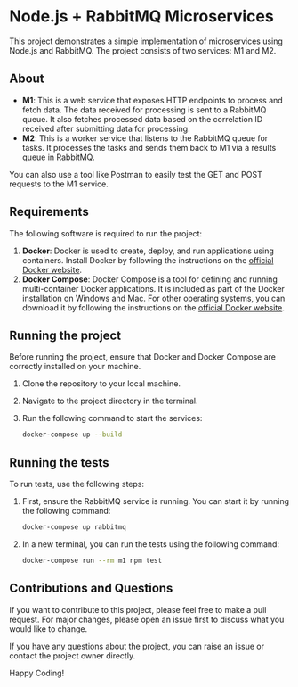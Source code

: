 # Node.js + RabbitMQ Microservices
This project demonstrates a simple implementation of microservices using Node.js and RabbitMQ. The project consists of two services: M1 and M2.

## About

- **M1**: This is a web service that exposes HTTP endpoints to process and fetch data. The data received for processing is sent to a RabbitMQ queue. It also fetches processed data based on the correlation ID received after submitting data for processing.
- **M2**: This is a worker service that listens to the RabbitMQ queue for tasks. It processes the tasks and sends them back to M1 via a results queue in RabbitMQ.

You can also use a tool like Postman to easily test the GET and POST requests to the M1 service.

## Requirements

The following software is required to run the project:

1. **Docker**: Docker is used to create, deploy, and run applications using containers. Install Docker by following the instructions on the [official Docker website](https://docs.docker.com/get-docker/).
2. **Docker Compose**: Docker Compose is a tool for defining and running multi-container Docker applications. It is included as part of the Docker installation on Windows and Mac. For other operating systems, you can download it by following the instructions on the [official Docker website](https://docs.docker.com/compose/install/).

## Running the project

Before running the project, ensure that Docker and Docker Compose are correctly installed on your machine. 

1. Clone the repository to your local machine.
2. Navigate to the project directory in the terminal.
3. Run the following command to start the services:

   ```sh
   docker-compose up --build
   ```

## Running the tests

To run tests, use the following steps:

1. First, ensure the RabbitMQ service is running. You can start it by running the following command:

   ```sh
   docker-compose up rabbitmq
   ```

2. In a new terminal, you can run the tests using the following command:

   ```sh
   docker-compose run --rm m1 npm test
   ```

## Contributions and Questions

If you want to contribute to this project, please feel free to make a pull request. For major changes, please open an issue first to discuss what you would like to change. 

If you have any questions about the project, you can raise an issue or contact the project owner directly.

Happy Coding!
